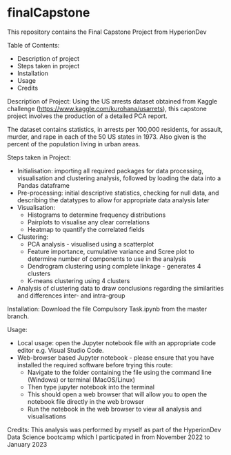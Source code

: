 # finalCapstone
This repository contains the Final Capstone Project from HyperionDev

Table of Contents:
- Description of project
- Steps taken in project
- Installation
- Usage
- Credits

Description of Project:
Using the US arrests dataset obtained from Kaggle challenge (https://www.kaggle.com/kurohana/usarrets), this capstone project involves the production of a detailed PCA report.

The dataset contains statistics, in arrests per 100,000 residents, for assault, murder, and rape in each of the 50 US states in 1973. Also given is the percent of the population living in urban areas.

Steps taken in Project:
- Initialisation: importing all required packages for data processing, visualisation and clustering analysis, followed by loading the data into a Pandas dataframe
- Pre-processing: initial descriptive statistics, checking for null data, and describing the datatypes to allow for appropriate data analysis later
- Visualisation:
  - Histograms to determine frequency distributions
  - Pairplots to visualise any clear correlations
  - Heatmap to quantify the correlated fields
- Clustering:
  - PCA analysis - visualised using a scatterplot
  - Feature importance, cumulative variance and Scree plot to determine number of components to use in the analysis
  - Dendrogram clustering using complete linkage - generates 4 clusters
  - K-means clustering using 4 clusters
- Analysis of clustering data to draw conclusions regarding the similarities and differences inter- and intra-group

Installation:
Download the file Compulsory Task.ipynb from the master branch.

Usage:
- Local usage: open the Jupyter notebook file with an appropriate code editor e.g. Visual Studio Code.
- Web-browser based Jupyter notebook - please ensure that you have installed the required software before trying this route:
  - Navigate to the folder containing the file using the command line (Windows) or terminal (MacOS/Linux)
  - Then type jupyter notebook into the terminal
  - This should open a web browser that will allow you to open the notebook file directly in the web browser
  - Run the notebook in the web browser to view all analysis and visualisations

Credits:
This analysis was performed by myself as part of the HyperionDev Data Science bootcamp which I participated in from November 2022 to January 2023
